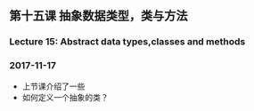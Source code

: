 ## 第十五课 抽象数据类型，类与方法
### Lecture 15: Abstract data types,classes and methods
### 2017-11-17
* 上节课介绍了一些
* 如何定义一个抽象的类？

